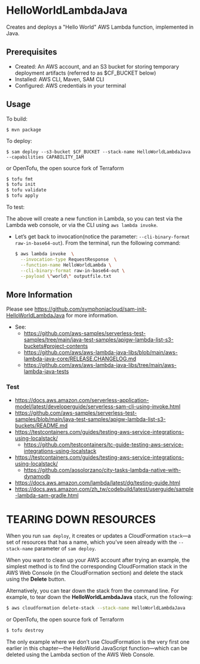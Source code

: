 # HelloWorldLambdaJava

Creates and deploys a "Hello World" AWS Lambda function, implemented in Java.

## Prerequisites

* Created: An AWS account, and an S3 bucket for storing temporary deployment artifacts (referred to as $CF_BUCKET below)
* Installed: AWS CLI, Maven, SAM CLI
* Configured: AWS credentials in your terminal

## Usage

To build:

```
$ mvn package
```

To deploy:

```
$ sam deploy --s3-bucket $CF_BUCKET --stack-name HelloWorldLambdaJava --capabilities CAPABILITY_IAM
```
or OpenTofu, the open source fork of Terraform
```bash
$ tofu fmt
$ tofu init 
$ tofu validate
$ tofu apply
```

To test:

The above will create a new function in Lambda, so you can test via the Lambda web console,
or via the CLI using `aws lambda invoke`.

* Let’s get back to invocation(notice the parameter: `--cli-binary-format raw-in-base64-out`). From the terminal, run the following command:
  ```bash
  $ aws lambda invoke  \
    --invocation-type RequestResponse  \
    --function-name HelloWorldLambda \
    --cli-binary-format raw-in-base64-out \
    --payload \"world\" outputfile.txt
  ```
## More Information

Please see https://github.com/symphoniacloud/sam-init-HelloWorldLambdaJava for more information.

* See:
  * https://github.com/aws-samples/serverless-test-samples/tree/main/java-test-samples/apigw-lambda-list-s3-buckets#project-contents
  * https://github.com/aws/aws-lambda-java-libs/blob/main/aws-lambda-java-core/RELEASE.CHANGELOG.md
  * https://github.com/aws/aws-lambda-java-libs/tree/main/aws-lambda-java-tests
### Test 
  * https://docs.aws.amazon.com/serverless-application-model/latest/developerguide/serverless-sam-cli-using-invoke.html
  * https://github.com/aws-samples/serverless-test-samples/blob/main/java-test-samples/apigw-lambda-list-s3-buckets/README.md  
  * https://testcontainers.com/guides/testing-aws-service-integrations-using-localstack/
    * https://github.com/testcontainers/tc-guide-testing-aws-service-integrations-using-localstack
  * https://testcontainers.com/guides/testing-aws-service-integrations-using-localstack/  
    * https://github.com/aosolorzano/city-tasks-lambda-native-with-dynamodb
  * https://docs.aws.amazon.com/lambda/latest/dg/testing-guide.html
  * https://docs.aws.amazon.com/zh_tw/codebuild/latest/userguide/sample-lambda-sam-gradle.html

# TEARING DOWN RESOURCES
When you run `sam deploy`, it creates or updates a CloudFormation `stack`—a set of resources that has a name, which you’ve seen already with the `--stack-name` parameter of `sam deploy`.

When you want to clean up your AWS account after trying an example, the simplest method is to find the corresponding CloudFormation stack in the AWS Web Console (in the CloudFormation section) and delete the stack using the **Delete** button.

Alternatively, you can tear down the stack from the command line. For example, to tear down the **HelloWorldLambdaJava** stack, run the following:
```bash
$ aws cloudformation delete-stack --stack-name HelloWorldLambdaJava
```
or OpenTofu, the open source fork of Terraform
```bash
$ tofu destroy
```
The only example where we don’t use CloudFormation is the very first one earlier in this chapter—the HelloWorld JavaScript function—which can be deleted using the Lambda section of the AWS Web Console.

